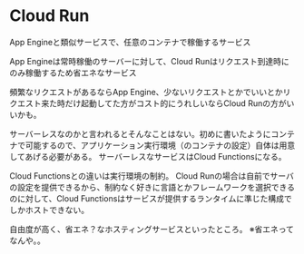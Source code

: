 # Cloud Run
App Engineと類似サービスで、任意のコンテナで稼働するサービス

App Engineは常時稼働のサーバーに対して、Cloud Runはリクエスト到達時にのみ稼働するため省エネなサービス

頻繁なリクエストがあるならApp Engine、少ないリクエストとかでいいとかリクエスト来た時だけ起動してた方がコスト的にうれしいならCloud Runの方がいいかも。

サーバーレスなのかと言われるとそんなことはない。初めに書いたようにコンテナで可能するので、アプリケーション実行環境（のコンテナの設定）自体は用意してあげる必要がある。
サーバーレスなサービスはCloud Functionsになる。

Cloud Functionsとの違いは実行環境の制約。
Cloud Runの場合は自前でサーバの設定を提供できるから、制約なく好きに言語とかフレームワークを選択できるのに対して、Cloud Functionsはサービスが提供するランタイムに準じた構成でしかホストできない。

自由度が高く、省エネ？なホスティングサービスといったところ。
※省エネってなんや。。